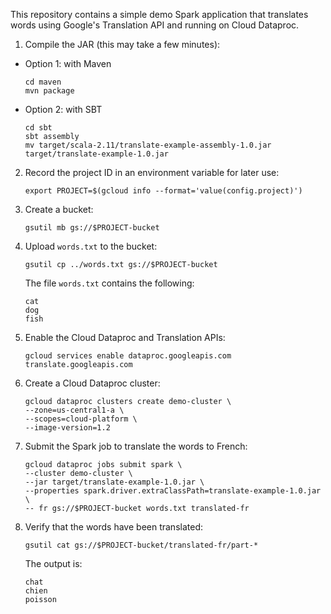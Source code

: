 This repository contains a simple demo Spark application that translates words using
Google's Translation API and running on Cloud Dataproc.

1. Compile the JAR (this may take a few minutes):

* Option 1: with Maven
  ```
  cd maven
  mvn package
  ```
* Option 2: with SBT
  ```
  cd sbt
  sbt assembly
  mv target/scala-2.11/translate-example-assembly-1.0.jar target/translate-example-1.0.jar
  ```

2. Record the project ID in an environment variable for later use:
   ```
   export PROJECT=$(gcloud info --format='value(config.project)')
   ```

3. Create a bucket:
   ```
   gsutil mb gs://$PROJECT-bucket
   ```

4. Upload `words.txt` to the bucket:
   ```
   gsutil cp ../words.txt gs://$PROJECT-bucket
   ```
   The file `words.txt` contains the following:
   ```
   cat
   dog
   fish
   ```

5. Enable the Cloud Dataproc and Translation APIs:
   ```
   gcloud services enable dataproc.googleapis.com translate.googleapis.com
   ```

6. Create a Cloud Dataproc cluster:
   ```
   gcloud dataproc clusters create demo-cluster \
   --zone=us-central1-a \
   --scopes=cloud-platform \
   --image-version=1.2
   ```

7. Submit the Spark job to translate the words to French:
   ```
   gcloud dataproc jobs submit spark \
   --cluster demo-cluster \
   --jar target/translate-example-1.0.jar \
   --properties spark.driver.extraClassPath=translate-example-1.0.jar \
   -- fr gs://$PROJECT-bucket words.txt translated-fr
   ```

8. Verify that the words have been translated:
   ```
   gsutil cat gs://$PROJECT-bucket/translated-fr/part-*
   ```
   The output is:
   ```
   chat
   chien
   poisson
   ```
